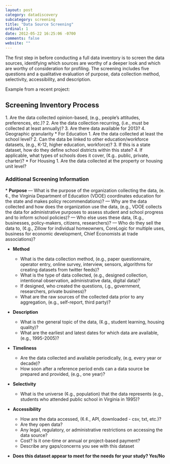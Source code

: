```yaml
---
layout: post
category: datadiscovery
subcategory: screening
title: "Data Source Screening"
ordinal: 1
date: 2012-05-22 16:25:06 -0700
comments: false
website: ""
---
```


The first step in before conducting a full data inventory is to screen the data sources, identifying which sources are worthy of a deeper look and which are worthy of consideration for profiling. The screening includes five questions and a qualitative evaluation of purpose, data collection method, selectivity, accessibility, and description.

Example from a recent project:

<h2>Screening Inventory Process</h2>
1. Are the data collected opinion-based, (e.g., people’s attitudes, preferences, etc.)?
2. Are the data collection recurring, (i.e., must be collected at least annually)?
3. Are there data available for 2013?
4. Geographic granularity
    * For Education
    1. Are the data collected at least the school level?
    2. Can the data be linked to other education/workforce datasets, (e.g., K-12, higher education, workforce)?
    3. If this is a state dataset, how do they define school districts within this state?
    4. If applicable, what types of schools does it cover, (¢.g.. public, private, charter)?
    * For Housing
    1. Are the data collected at the property or housing unit level?
    
<h3>Additional Screening Information</h3>
* <b>Purpose</b>
    — What is the purpose of the organization collecting the data, (e.¢., the Virginia Department of Education (VDOE) coordinates
education for the state and makes policy recommendations)?
    — Why are the data collected and how does the organization use the data, (e.g., VDOE collects the data for administrative
purposes to assess student and school progress and to inform school policies)?
    — Who else uses these data, (¢.g., businesses, policy-makers, citizens, researchers)?
    — Who do they sell the data to, (¢.g., Zillow for individual homeowners, CoreLogic for multiple uses, business for economic
development, Chief Economists at trade associations)?

* <b>Method</b>
    - What is the data collection method, (e.g., paper questionnaire, operator entry, online survey, interview, sensors, algorithms
for creating datasets from twitter feeds)?
    - What is the type of data collected, (e.g., designed collection, intentional observation, administrative data, digital data)?
    - If designed, who created the questions, (.g., government, researchers, private business)?
    - What are the raw sources of the collected data prior to any aggregation, (e.g., self-report, third party)?

* <b>Description</b>
    - What is the general topic of the data, (¢.g., student learning, housing quality)?
    - What are the earliest and latest dates for which data are available, (e.g., 1995-2005)?

* <b>Timeliness</b>
    - Are the data collected and available periodically, (e.g, every year or decade)?
    - How soon after a reference period ends can a data source be prepared and provided, (e.g., one year)?

* <b>Selectivity</b>
    - What is the universe (¢.g., population) that the data represents (e.g., students who attended public school in Virginia in
1995)?

* <b>Accessibility</b>
    - How are the data accessed, (¢.¢., API, downloaded - csv, txt, etc.)?
    - Are they open data?
    - Any legal, regulatory, or administrative restrictions on accessing the data source?
    - Cost? Is it one-time or annual or project-based payment?
    - Describe any gaps/concerns you see with this dataset

* <b>Does this dataset appear to meet for the needs for your study? Yes/No</b>
